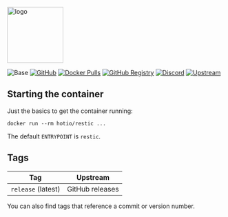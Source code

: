 [<img src="https://hotio.dev/img/restic.png" alt="logo" height="130" width="130">](https://github.com/restic/restic)

![Base](https://img.shields.io/badge/base-alpine-blue)
[![GitHub](https://img.shields.io/badge/source-github-lightgrey)](https://github.com/hotio/docker-restic)
[![Docker Pulls](https://img.shields.io/docker/pulls/hotio/restic)](https://hub.docker.com/r/hotio/restic)
[![GitHub Registry](https://img.shields.io/badge/registry-ghcr.io-blue)](https://github.com/users/hotio/packages/container/package/restic)
[![Discord](https://img.shields.io/discord/610068305893523457?color=738ad6&label=discord&logo=discord&logoColor=white)](https://discord.gg/3SnkuKp)
[![Upstream](https://img.shields.io/badge/upstream-project-yellow)](https://github.com/restic/restic)

## Starting the container

Just the basics to get the container running:

```shell
docker run --rm hotio/restic ...
```

The default `ENTRYPOINT` is `restic`.

## Tags

| Tag                | Upstream        |
| -------------------|-----------------|
| `release` (latest) | GitHub releases |

You can also find tags that reference a commit or version number.
